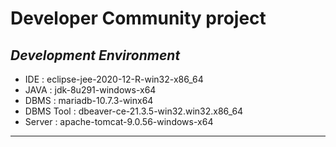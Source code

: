 # Developer Community project

## _Development Environment_

* IDE : eclipse-jee-2020-12-R-win32-x86_64
* JAVA : jdk-8u291-windows-x64
* DBMS : mariadb-10.7.3-winx64
* DBMS Tool : dbeaver-ce-21.3.5-win32.win32.x86_64
* Server : apache-tomcat-9.0.56-windows-x64

--------------------------------------------------

